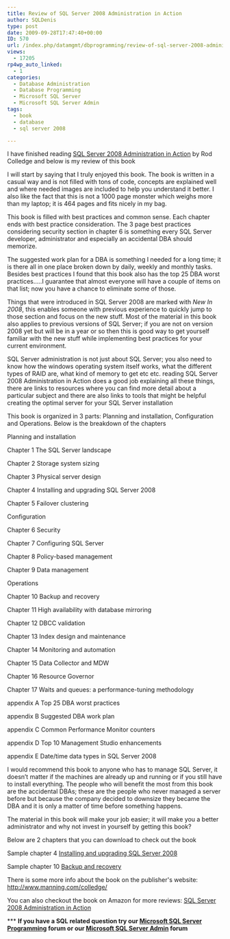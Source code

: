 ```yaml
---
title: Review of SQL Server 2008 Administration in Action
author: SQLDenis
type: post
date: 2009-09-28T17:47:40+00:00
ID: 570
url: /index.php/datamgmt/dbprogramming/review-of-sql-server-2008-administration/
views:
  - 17205
rp4wp_auto_linked:
  - 1
categories:
  - Database Administration
  - Database Programming
  - Microsoft SQL Server
  - Microsoft SQL Server Admin
tags:
  - book
  - database
  - sql server 2008

---
```

I have finished reading [SQL Server 2008 Administration in Action][1] by Rod Colledge and below is my review of this book

I will start by saying that I truly enjoyed this book. The book is written in a casual way and is not filled with tons of code, concepts are explained well and where needed images are included to help you understand it better. I also like the fact that this is not a 1000 page monster which weighs more than my laptop; it is 464 pages and fits nicely in my bag.

This book is filled with best practices and common sense. Each chapter ends with best practice consideration. The 3 page best practices considering security section in chapter 6 is something every SQL Server developer, administrator and especially an accidental DBA should memorize.

The suggested work plan for a DBA is something I needed for a long time; it is there all in one place broken down by daily, weekly and monthly tasks. Besides best practices I found that this book also has the top 25 DBA worst practices…..I guarantee that almost everyone will have a couple of items on that list; now you have a chance to eliminate some of those.

Things that were introduced in SQL Server 2008 are marked with _New In 2008_, this enables someone with previous experience to quickly jump to those section and focus on the new stuff. Most of the material in this book also applies to previous versions of SQL Server; if you are not on version 2008 yet but will be in a year or so then this is good way to get yourself familiar with the new stuff while implementing best practices for your current environment.

SQL Server administration is not just about SQL Server; you also need to know how the windows operating system itself works, what the different types of RAID are, what kind of memory to get etc etc. reading SQL Server 2008 Administration in Action does a good job explaining all these things, there are links to resources where you can find more detail about a particular subject and there are also links to tools that might be helpful creating the optimal server for your SQL Server installation

This book is organized in 3 parts: Planning and installation, Configuration and Operations. Below is the breakdown of the chapters

Planning and installation
  
Chapter 1 The SQL Server landscape
  
Chapter 2 Storage system sizing
  
Chapter 3 Physical server design
  
Chapter 4 Installing and upgrading SQL Server 2008
  
Chapter 5 Failover clustering

Configuration
  
Chapter 6 Security
  
Chapter 7 Configuring SQL Server
  
Chapter 8 Policy-based management
  
Chapter 9 Data management

Operations
  
Chapter 10 Backup and recovery
  
Chapter 11 High availability with database mirroring
  
Chapter 12 DBCC validation
  
Chapter 13 Index design and maintenance
  
Chapter 14 Monitoring and automation
  
Chapter 15 Data Collector and MDW
  
Chapter 16 Resource Governor
  
Chapter 17 Waits and queues: a performance-tuning methodology

appendix A Top 25 DBA worst practices
  
appendix B Suggested DBA work plan
  
appendix C Common Performance Monitor counters
  
appendix D Top 10 Management Studio enhancements
  
appendix E Date/time data types in SQL Server 2008

I would recommend this book to anyone who has to manage SQL Server, it doesn’t matter if the machines are already up and running or if you still have to install everything. The people who will benefit the most from this book are the accidental DBAs; these are the people who never managed a server before but because the company decided to downsize they became the DBA and it is only a matter of time before something happens.

The material in this book will make your job easier; it will make you a better administrator and why not invest in yourself by getting this book?

Below are 2 chapters that you can download to check out the book

Sample chapter 4 [Installing and upgrading SQL Server 2008][2]
  
Sample chapter 10 [Backup and recovery][3]

There is some more info about the book on the publisher's website: http://www.manning.com/colledge/

You can also checkout the book on Amazon for more reviews: [SQL Server 2008 Administration in Action][1]



\*** **If you have a SQL related question try our [Microsoft SQL Server Programming][4] forum or our [Microsoft SQL Server Admin][5] forum**<ins></ins>

 [1]: http://www.amazon.com/gp/product/193398872X?ie=UTF8&tag=sql08-20&linkCode=as2&camp=1789&creative=390957&creativeASIN=193398872X
 [2]: http://www.manning.com/colledge/SampleCh04.pdf
 [3]: http://www.manning.com/colledge/SampleCh10.pdf
 [4]: http://forum.ltd.local/viewforum.php?f=17
 [5]: http://forum.ltd.local/viewforum.php?f=22
